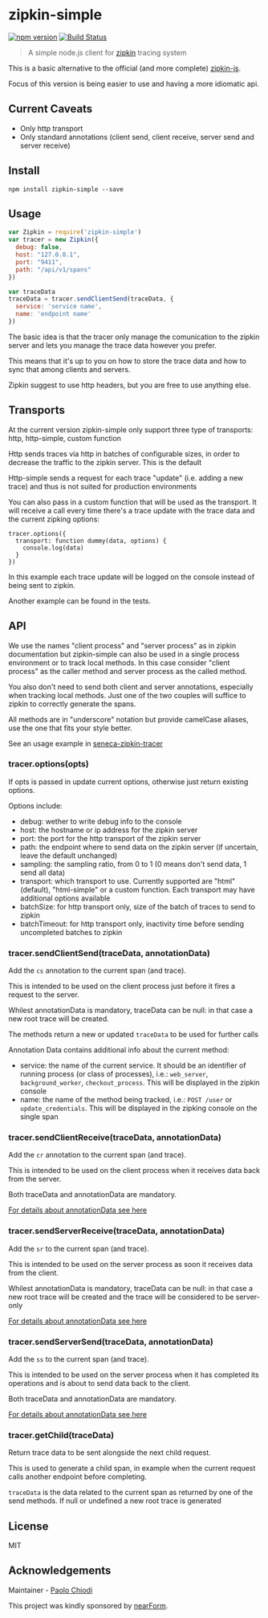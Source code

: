# zipkin-simple

[![npm version][npm-badge]][npm-url]
[![Build Status][travis-badge]][travis-url]

> A simple node.js client for [zipkin](http://zipkin.io) tracing system


This is a basic alternative to the official (and more complete) [zipkin-js](https://github.com/openzipkin/zipkin-js).

Focus of this version is being easier to use and having a more idiomatic api.

## Current Caveats

- Only http transport
- Only standard annotations (client send, client receive, server send and server receive)


## Install

```
npm install zipkin-simple --save
```

## Usage

```js
var Zipkin = require('zipkin-simple')
var tracer = new Zipkin({
  debug: false,
  host: "127.0.0.1",
  port: "9411",
  path: "/api/v1/spans"
})

var traceData
traceData = tracer.sendClientSend(traceData, {
  service: 'service name',
  name: 'endpoint name'
})
```

The basic idea is that the tracer only manage the comunication to the zipkin server and lets you manage the trace data however you prefer.

This means that it's up to you on how to store the trace data and how to sync that among clients and servers.

Zipkin suggest to use http headers, but you are free to use anything else.

## Transports

At the current version zipkin-simple only support three type of transports: http, http-simple, custom function

Http sends traces via http in batches of configurable sizes, in order to decrease the traffic to the zipkin server. This is the default

Http-simple sends a request for each trace "update" (i.e. adding a new trace) and thus is not suited for production environments

You can also pass in a custom function that will be used as the transport. It will receive a call every time there's a trace update with the trace data and the current zipking options:

```
tracer.options({
  transport: function dummy(data, options) {
    console.log(data)
  }
})
```
In this example each trace update will be logged on the console instead of being sent to zipkin.

Another example can be found in the tests.

## API

We use the names "client process" and "server process" as in zipkin documentation but zipkin-simple can also be used in a single process environment or to track local methods. In this case consider "client process" as the caller method and server process as the called method.

You also don't need to send both client and server annotations, especially when tracking local methods.
Just one of the two couples will suffice to zipkin to correctly generate the spans.

All methods are in "underscore" notation but provide camelCase aliases, use the one that fits your style better.

See an usage example in [seneca-zipkin-tracer](https://github.com/senecajs-labs/seneca-zipkin-tracer)

<a name="options"></a>
### tracer.options(opts)

If opts is passed in update current options, otherwise just return existing options.

Options include:
- debug: wether to write debug info to the console
- host: the hostname or ip address for the zipkin server
- port: the port for the http transport of the zipkin server
- path: the endpoint where to send data on the zipkin server (if uncertain, leave the default unchanged)
- sampling: the sampling ratio, from 0 to 1 (0 means don't send data, 1 send all data)
- transport: which transport to use. Currently supported are "html" (default), "html-simple" or a custom function. Each transport may have additional options available
- batchSize: for http transport only, size of the batch of traces to send to zipkin
- batchTimeout: for http transport only, inactivity time before sending uncompleted batches to zipkin


<a name="sendClientSend"></a>
### tracer.sendClientSend(traceData, annotationData)

Add the `cs` annotation to the current span (and trace).

This is intended to be used on the client process just before it fires a request to the server.

Whilest annotationData is mandatory, traceData can be null: in that case a new root trace will be created.

The methods return a new or updated `traceData` to be used for further calls

<a name="annotationData"></a>
Annotation Data contains additional info about the current method:
- service: the name of the current service. It should be an identifier of running process (or class of processes), i.e.: `web_server`, `background_worker`, `checkout_process`. This will be displayed in the zipkin console
- name: the name of the method being tracked, i.e.: `POST /user` or `update_credentials`. This will be displayed in the zipking console on the single span

<a name="sendClientRecv"></a>
### tracer.sendClientReceive(traceData, annotationData)

Add the `cr` annotation to the current span (and trace).

This is intended to be used on the client process when it receives data back from the server.

Both traceData and annotationData are mandatory.

[For details about annotationData see here](#annotationData)


<a name="sendServerRecv"></a>
### tracer.sendServerReceive(traceData, annotationData)

Add the `sr` to the current span (and trace).

This is intended to be used on the server process as soon it receives data from the client.

Whilest annotationData is mandatory, traceData can be null: in that case a new root trace will be created and the trace will be considered to be server-only

[For details about annotationData see here](#annotationData)

<a name="sendServerSend"></a>
### tracer.sendServerSend(traceData, annotationData)

Add the `ss` to the current span (and trace).

This is intended to be used on the server process when it has completed its operations and is about to send data back to the client.

Both traceData and annotationData are mandatory.

[For details about annotationData see here](#annotationData)

<a name="getChild"></a>
### tracer.getChild(traceData)

Return trace data to be sent alongside the next child request.

This is used to generate a child span, in example when the current request calls another endpoint before completing.

`traceData` is the data related to the current span as returned by one of the send methods. If null or undefined a new root trace is generated

## License

MIT

## Acknowledgements

Maintainer - [Paolo Chiodi](https://github.com/paolochiodi)

This project was kindly sponsored by [nearForm](http://nearform.com).

[npm-badge]: https://badge.fury.io/js/zipkin-simple.svg
[npm-url]: https://badge.fury.io/js/zipkin-simple
[travis-badge]: https://travis-ci.org/paolochiodi/zipkin-simple.svg
[travis-url]: https://travis-ci.org/paolochiodi/zipkin-simple
